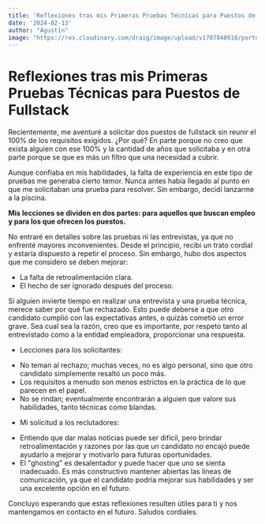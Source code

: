 ```yaml
---
title: 'Reflexiones tras mis Primeras Pruebas Técnicas para Puestos de Fullstack'
date: '2024-02-13'
author: "Agustín"
image: "https://res.cloudinary.com/draig/image/upload/v1707840918/portolio-personal/blog/fj5lgzgto03l0tplcfya.jpg"
---
```


# Reflexiones tras mis Primeras Pruebas Técnicas para Puestos de Fullstack
Recientemente, me aventuré a solicitar dos puestos de fullstack sin reunir el 100% de los requisitos exigidos. ¿Por qué? En parte porque no creo que exista alguien con ese 100% y la cantidad de años que solicitaba y en otra parte porque se que es más un filtro que una necesidad a cubrir.

Aunque confiaba en mis habilidades, la falta de experiencia en este tipo de pruebas me generaba cierto temor. Nunca antes había llegado al punto en que me solicitaban una prueba para resolver. 
Sin embargo, decidí lanzarme a la piscina. 

**Mis lecciones se dividen en dos partes: para aquellos que buscan empleo y para los que ofrecen los puestos.**

No entraré en detalles sobre las pruebas ni las entrevistas, ya que no enfrenté mayores inconvenientes. Desde el principio, recibí un trato cordial y estaría dispuesto a repetir el proceso. Sin embargo, hubo dos aspectos que me considero se deben mejorar:

- La falta de retroalimentación clara.
- El hecho de ser ignorado después del proceso.

Si alguien invierte tiempo en realizar una entrevista y una prueba técnica, merece saber por qué fue rechazado. Esto puede deberse a que otro candidato cumplió con las expectativas antes, o quizás cometió un error grave. Sea cual sea la razón, creo que es importante, por respeto tanto al entrevistado como a la entidad empleadora, proporcionar una respuesta.

+ Lecciones para los solicitantes:

* No teman al rechazo; muchas veces, no es algo personal, sino que otro candidato simplemente resaltó un poco más.
* Los requisitos a menudo son menos estrictos en la práctica de lo que parecen en el papel.
* No se rindan; eventualmente encontrarán a alguien que valore sus habilidades, tanto técnicas como blandas.

+ Mi solicitud a los reclutadores:

* Entiendo que dar malas noticias puede ser difícil, pero brindar retroalimentación y razones por las que un candidato no encajó puede ayudarlo a mejorar y motivarlo para futuras oportunidades.
* El "ghosting" es desalentador y puede hacer que uno se sienta inadecuado. Es más constructivo mantener abiertas las líneas de comunicación, ya que el candidato podría mejorar sus habilidades y ser una excelente opción en el futuro.

Concluyo esperando que estas reflexiones resulten útiles para ti y nos mantengamos en contacto en el futuro.
Saludos cordiales.